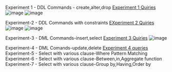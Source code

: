 Experiment 1 - DDL Commands - create,alter,drop
[Experiment 1 Quiries](https://github.com/Saikumar7153/Saikumar-DBMS/blob/main/Experiment%201)
![image](https://user-images.githubusercontent.com/114389272/192608395-81c4367b-bc58-4e47-92ec-c84791c15f70.png)
![image](https://user-images.githubusercontent.com/114389272/192608731-b8fc59e9-3626-4e9d-b2a1-c2930e10a61b.png)

Experiment-2 - DDL Commands with constraints 
[EXperiment 2 Quiries](https://github.com/Saikumar7153/Saikumar-DBMS/blob/main/Experiment%202)
![image](https://user-images.githubusercontent.com/114389272/192609017-34c92204-fdf8-4ed8-8db8-b7a258f5eb19.png)
![image](https://user-images.githubusercontent.com/114389272/192609439-b494d8ee-4e7b-4b39-b431-f9c6d78da129.png)

Experiment-3 - DML Commands-insert,select
[Experiment 3 Quiries](https://github.com/Saikumar7153/Saikumar-DBMS/blob/main/Experiment%203)
![image](https://user-images.githubusercontent.com/114389272/192609533-b873f7f8-ee99-42df-9dd4-beab77ac85ef.png)

Experiment-4 - DML Comands-update,delete
[Experiment 4 queries]()
Experiment-5 - Select with various clause-Where Pattern Matching
Experiment-6 - Select with various clause-Between,in,Aggregate function
Experiment-7 - Select with various clause-Group by,Having,Order by
